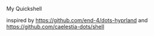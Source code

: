 My Quickshell 

inspired by 
https://github.com/end-4/dots-hyprland
and
https://github.com/caelestia-dots/shell

